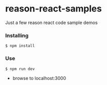 # reason-react-samples
Just a few reason react code sample demos 

### Installing
```shell
$ npm install
```


### Use
```shell
$ npm run dev
```
- browse to  localhost:3000
